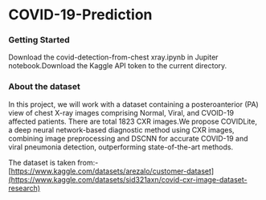 # COVID-19-Prediction

### Getting Started

Download the covid-detection-from-chest xray.ipynb in Jupiter notebook.Download the Kaggle API token to the current directory.

### About the dataset

In this project, we will work with a dataset containing a posteroanterior (PA) view of chest X-ray images comprising Normal, Viral, and CVOID-19 affected patients. There are total 1823 CXR images.We propose COVIDLite, a deep neural network-based diagnostic method using CXR images, combining image preprocessing and DSCNN for accurate COVID-19 and viral pneumonia detection, outperforming state-of-the-art methods.

The dataset is taken from:-
[https://www.kaggle.com/datasets/arezalo/customer-dataset](https://www.kaggle.com/datasets/sid321axn/covid-cxr-image-dataset-research)
